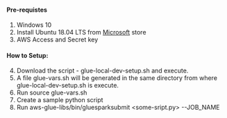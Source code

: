 #### Pre-requistes 
1. Windows 10 
2. Install Ubuntu 18.04 LTS from [Microsoft](https://www.microsoft.com/en-in/p/ubuntu-1804-lts/9n9tngvndl3q?rtc=1&activetab=pivot:overviewtab) store
3. AWS Access and Secret key

#### How to Setup:
4. Download the script - glue-local-dev-setup.sh and execute. 
5. A file glue-vars.sh will be generated in the same directory from where glue-local-dev-setup.sh is execute.
6. Run source glue-vars.sh
7. Create a sample python script
8. Run aws-glue-libs/bin/gluesparksubmit <some-sript.py> --JOB_NAME <some-job-name>  


